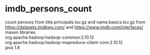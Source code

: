 # imdb_persons_count
count persons from title.principals.tsv.gz and name.basics.tsv.gz from https://datasets.imdbws.com/ and https://www.imdb.com/interfaces/
maven libraries<br>
org.apache.hadoop:hadoop-common:2.10.12<br>
org.apache.hadoop:hadoop-mapreduce-client-core:2.10.12<br>
java 1.8
